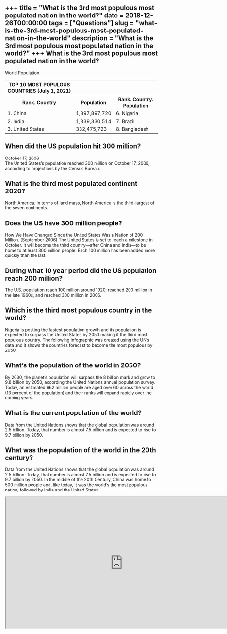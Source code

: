 +++
title = "What is the 3rd most populous most populated nation in the world?"
date = 2018-12-26T00:00:00
tags = ["Questions"]
slug = "what-is-the-3rd-most-populous-most-populated-nation-in-the-world"
description = "What is the 3rd most populous most populated nation in the world?"
+++
What is the 3rd most populous most populated nation in the world?
-----------------------------------------------------------------

World Population

<table><tr><th>TOP 10 MOST POPULOUS COUNTRIES (July 1, 2021)</th></tr><tr><th>Rank. Country</th><th>Population</th><th>Rank. Country. Population</th></tr><tr><td>1. China</td><td>1,397,897,720</td><td>6. Nigeria</td></tr><tr><td>2. India</td><td>1,339,330,514</td><td>7. Brazil</td></tr><tr><td>3. United States</td><td>332,475,723</td><td>8. Bangladesh</td></tr></table>

When did the US population hit 300 million?
-------------------------------------------

October 17, 2006  
The United States’s population reached 300 million on October 17, 2006, according to projections by the Census Bureau.

What is the third most populated continent 2020?
------------------------------------------------

North America. In terms of land mass, North America is the third-largest of the seven continents.

Does the US have 300 million people?
------------------------------------

How We Have Changed Since the United States Was a Nation of 200 Million. (September 2006) The United States is set to reach a milestone in October. It will become the third country—after China and India—to be home to at least 300 million people. Each 100 million has been added more quickly than the last.

During what 10 year period did the US population reach 200 million?
-------------------------------------------------------------------

The U.S. population reach 100 million around 1920, reached 200 million in the late 1960s, and reached 300 million in 2006.

Which is the third most populous country in the world?
------------------------------------------------------

Nigeria is posting the fastest population growth and its population is expected to surpass the United States by 2050 making it the third most populous country. The following infographic was created using the UN’s data and it shows the countries forecast to become the most populous by 2050.

What’s the population of the world in 2050?
-------------------------------------------

By 2030, the planet’s population will surpass the 8 billion mark and grow to 9.8 billion by 2050, according the United Nations annual population survey. Today, an estimated 962 million people are aged over 60 across the world (13 percent of the population) and their ranks will expand rapidly over the coming years.

What is the current population of the world?
--------------------------------------------

Data from the United Nations shows that the global population was around 2.5 billion. Today, that number is almost 7.5 billion and is expected to rise to 9.7 billion by 2050.

What was the population of the world in the 20th century?
---------------------------------------------------------

Data from the United Nations shows that the global population was around 2.5 billion. Today, that number is almost 7.5 billion and is expected to rise to 9.7 billion by 2050. In the middle of the 20th Century, China was home to 500 million people and, like today, it was the world’s the most populous nation, followed by India and the United States.

<iframe allow="accelerometer; autoplay; clipboard-write; encrypted-media; gyroscope; picture-in-picture" allowfullscreen="" class="__youtube_prefs__  epyt-is-override  no-lazyload" data-no-lazy="1" data-origheight="433" data-origwidth="770" data-skipgform_ajax_framebjll="" height="433" id="_ytid_30984" loading="lazy" src="https://www.youtube.com/embed/ZPZnTAAGKvs?enablejsapi=1&autoplay=0&cc_load_policy=0&cc_lang_pref=&iv_load_policy=1&loop=0&modestbranding=0&rel=1&fs=1&playsinline=0&autohide=2&theme=dark&color=red&controls=1&" title="YouTube player" width="770"></iframe>